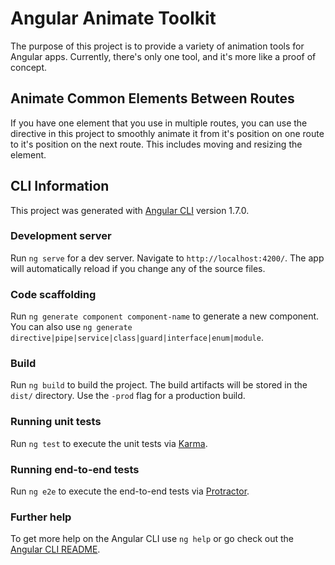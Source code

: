 # Angular Animate Toolkit
The purpose of this project is to provide a variety of animation tools for Angular apps.
Currently, there's only one tool, and it's more like a proof of concept.

## Animate Common Elements Between Routes
If you have one element that you use in multiple routes, you can use the directive in this project to smoothly animate it from it's position on one route to it's position on the next route. 
This includes moving and resizing the element.

## CLI Information

This project was generated with [Angular CLI](https://github.com/angular/angular-cli) version 1.7.0.

### Development server

Run `ng serve` for a dev server. Navigate to `http://localhost:4200/`. The app will automatically reload if you change any of the source files.

### Code scaffolding

Run `ng generate component component-name` to generate a new component. You can also use `ng generate directive|pipe|service|class|guard|interface|enum|module`.

### Build

Run `ng build` to build the project. The build artifacts will be stored in the `dist/` directory. Use the `-prod` flag for a production build.

### Running unit tests

Run `ng test` to execute the unit tests via [Karma](https://karma-runner.github.io).

### Running end-to-end tests

Run `ng e2e` to execute the end-to-end tests via [Protractor](http://www.protractortest.org/).

### Further help

To get more help on the Angular CLI use `ng help` or go check out the [Angular CLI README](https://github.com/angular/angular-cli/blob/master/README.md).
